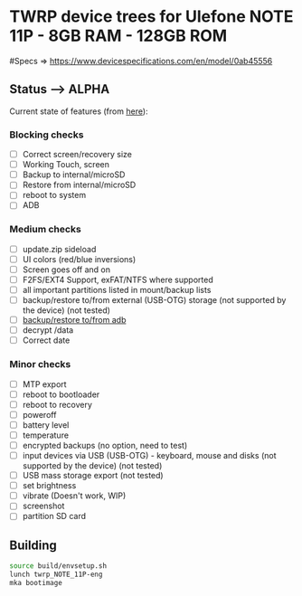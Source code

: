 # TWRP device trees for Ulefone NOTE 11P - 8GB RAM - 128GB ROM
#Specs => https://www.devicespecifications.com/en/model/0ab45556

## Status --> ALPHA

Current state of features (from [here](https://twrp.me/faq/OfficialMaintainer.html)):

### Blocking checks

- [ ] Correct screen/recovery size
- [ ] Working Touch, screen
- [ ] Backup to internal/microSD
- [ ] Restore from internal/microSD
- [ ] reboot to system
- [ ] ADB

### Medium checks

- [ ] update.zip sideload
- [ ] UI colors (red/blue inversions)
- [ ] Screen goes off and on
- [ ] F2FS/EXT4 Support, exFAT/NTFS where supported
- [ ] all important partitions listed in mount/backup lists
- [ ] backup/restore to/from external (USB-OTG) storage (not supported by the device) (not tested)
- [ ] [backup/restore to/from adb](https://gerrit.omnirom.org/#/c/15943/)
- [ ] decrypt /data
- [ ] Correct date

### Minor checks

- [ ] MTP export
- [ ] reboot to bootloader
- [ ] reboot to recovery
- [ ] poweroff
- [ ] battery level
- [ ] temperature
- [ ] encrypted backups (no option, need to test)
- [ ] input devices via USB (USB-OTG) - keyboard, mouse and disks (not supported by the device) (not tested)
- [ ] USB mass storage export (not tested)
- [ ] set brightness
- [ ] vibrate (Doesn't work, WIP)
- [ ] screenshot
- [ ] partition SD card

## Building

```bash
source build/envsetup.sh
lunch twrp_NOTE_11P-eng
mka bootimage
```

